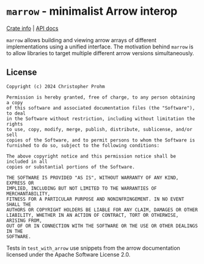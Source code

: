 # `marrow` - minimalist Arrow interop

[Crate info](https://crates.io/crates/marrow)
| [API docs](https://docs.rs/marrow/)

`marrow` allows building and viewing arrow arrays of different implementations using a unified
interface. The motivation behind `marrow` is to allow libraries to target multiple different arrow
versions simultaneously.

## License

```text
Copyright (c) 2024 Christopher Prohm

Permission is hereby granted, free of charge, to any person obtaining a copy
of this software and associated documentation files (the "Software"), to deal
in the Software without restriction, including without limitation the rights
to use, copy, modify, merge, publish, distribute, sublicense, and/or sell
copies of the Software, and to permit persons to whom the Software is
furnished to do so, subject to the following conditions:

The above copyright notice and this permission notice shall be included in all
copies or substantial portions of the Software.

THE SOFTWARE IS PROVIDED "AS IS", WITHOUT WARRANTY OF ANY KIND, EXPRESS OR
IMPLIED, INCLUDING BUT NOT LIMITED TO THE WARRANTIES OF MERCHANTABILITY,
FITNESS FOR A PARTICULAR PURPOSE AND NONINFRINGEMENT. IN NO EVENT SHALL THE
AUTHORS OR COPYRIGHT HOLDERS BE LIABLE FOR ANY CLAIM, DAMAGES OR OTHER
LIABILITY, WHETHER IN AN ACTION OF CONTRACT, TORT OR OTHERWISE, ARISING FROM,
OUT OF OR IN CONNECTION WITH THE SOFTWARE OR THE USE OR OTHER DEALINGS IN THE
SOFTWARE.
```

Tests in `test_with_arrow` use snippets from the arrow documentation licensed under the Apache
Software License 2.0.
